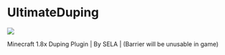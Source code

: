 # UltimateDuping

![](https://img.shields.io/github/downloads/NotARandomRock/UltimateDuping/total.svg?style=plastic)

Minecraft 1.8x Duping Plugin | By SELA | (Barrier will be unusable in game)
